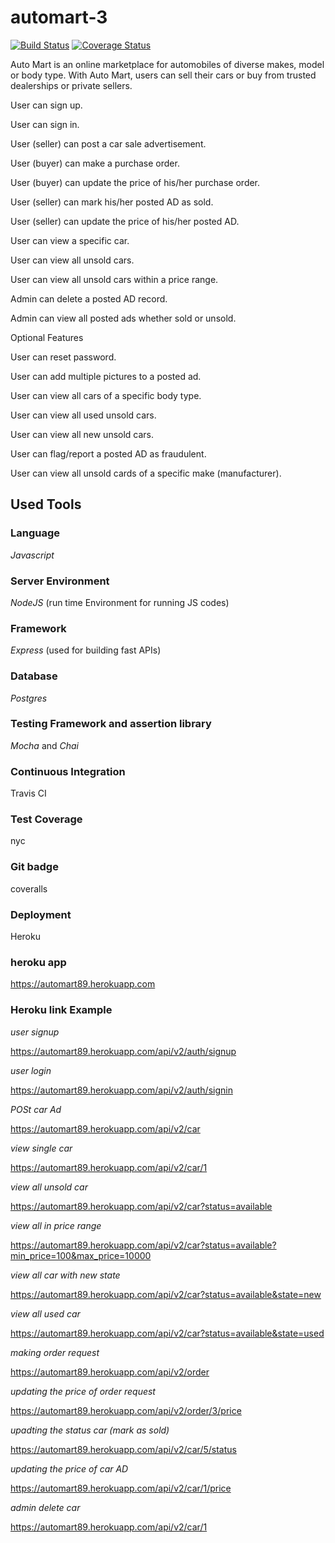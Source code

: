 # automart-3

[![Build Status](https://travis-ci.org/emmanueltct/automart-3.svg?branch=develop)](https://travis-ci.org/emmanueltct/automart-3)  [![Coverage Status](https://coveralls.io/repos/github/emmanueltct/automart-3/badge.svg?branch=develop)](https://coveralls.io/github/emmanueltct/automart-3?branch=develop)

Auto Mart is an online marketplace for automobiles of diverse makes, model or body type. With
Auto Mart, users can sell their cars or buy from trusted dealerships or private sellers.

User can sign up.

User can sign in.

User (seller) can post a car sale advertisement.

User (buyer) can make a purchase order.

User (buyer) can update the price of his/her purchase order.

User (seller) can mark his/her posted AD as sold.

User (seller) can update the price of his/her posted AD.

User can view a specific car.

User can view all unsold cars.

User can view all unsold cars within a price range.

Admin can delete a posted AD record.

Admin can view all posted ads whether sold or unsold.

Optional Features

User can reset password.

User can add multiple pictures to a posted ad.

User can view all cars of a specific body type.

User can view all used unsold cars.

User can view all new unsold cars.

User can flag/report a posted AD as fraudulent.

User can view all unsold cards of a specific make (manufacturer).


## Used Tools

### Language
*Javascript*
### Server Environment

 *NodeJS* (run time Environment for running JS codes)

### Framework

 *Express* (used for building fast APIs)

### Database
 *Postgres*
### Testing Framework and assertion library
 *Mocha* and *Chai*

### Continuous Integration

Travis CI
### Test Coverage
nyc

### Git badge

coveralls

### Deployment
Heroku
### heroku app
https://automart89.herokuapp.com

### Heroku link Example

*user signup*

https://automart89.herokuapp.com/api/v2/auth/signup

*user login*

https://automart89.herokuapp.com/api/v2/auth/signin

*POSt car Ad*

https://automart89.herokuapp.com/api/v2/car

*view single car*

https://automart89.herokuapp.com/api/v2/car/1

*view all unsold car*

https://automart89.herokuapp.com/api/v2/car?status=available

*view all in price range*

https://automart89.herokuapp.com/api/v2/car?status=available?min_price=100&max_price=10000

*view all car with new state*

https://automart89.herokuapp.com/api/v2/car?status=available&state=new

*view all used car*

https://automart89.herokuapp.com/api/v2/car?status=available&state=used

*making order request*

https://automart89.herokuapp.com/api/v2/order

*updating the price of order request*

https://automart89.herokuapp.com/api/v2/order/3/price

*upadting the status car (mark as sold)*

https://automart89.herokuapp.com/api/v2/car/5/status

*updating the price of car AD*

https://automart89.herokuapp.com/api/v2/car/1/price

*admin delete car*

https://automart89.herokuapp.com/api/v2/car/1


